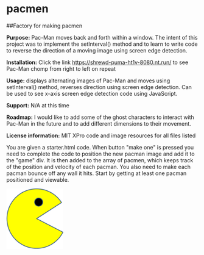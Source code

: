 # pacmen
##Factory for making pacmen

**Purpose:** Pac-Man moves back and forth within a window. The intent of this project was to implement the setInterval() method and to learn to write code to reverse the direction of a moving image using screen edge detection.

**Installation:** Click the link https://shrewd-puma-ht1v-8080.nt.run/ to see Pac-Man chomp from right to left on repeat

**Usage:** displays alternating images of Pac-Man and moves using setInterval() method, reverses direction using screen edge detection. Can be used to see x-axis screen edge detection code using JavaScript.

**Support:** N/A at this time

**Roadmap:** I would like to add some of the ghost characters to interact with Pac-Man in the future and to add different dimensions to their movement.

**License information:** MIT XPro code and image resources for all files listed

You are given a starter.html code.
When button "make one" is pressed you need to complete the code 
to position the new pacman image and add it to the "game" div. It is then added to the array of pacmen, which keeps track of the position and velocity of each pacman.
You also need to make each pacman bounce off any wall it hits. 
Start by getting at least one pacman positioned and viewable. 

<img src="PacMan1.png" width=150px>
